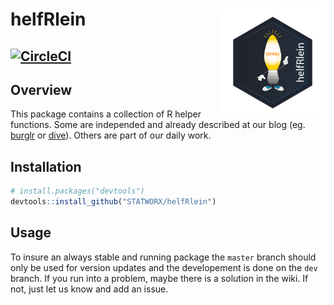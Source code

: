 # helfRlein <img src="img/helfRlein.png" width=170 align="right" />
[![CircleCI](https://circleci.com/gh/STATWORX/helfRlein.svg?style=svg)](https://circleci.com/gh/STATWORX/helfRlein)
----

## Overview

This package contains a collection of R helper functions. Some are independed and already described at our blog (eg. [burglr](https://www.statworx.com/de/blog/burglr-stealing-code-from-the-web/) or [dive](http://www.statworx.com/de/blog/dive-the-debugging-function-you-deserve/)). Others are part of our daily work.


## Installation

``` r
# install.packages("devtools")
devtools::install_github("STATWORX/helfRlein")
```


## Usage

To insure an always stable and running package the `master` branch should only be used for version updates and the developement is done on the `dev` branch.
If you run into a problem, maybe there is a solution in the wiki. If not, just let us know and add an issue.
